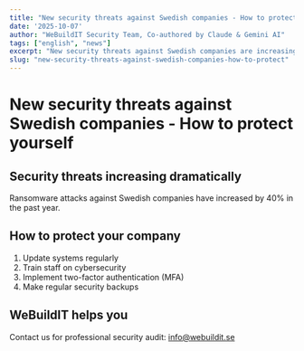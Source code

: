```yaml
---
title: "New security threats against Swedish companies - How to protect yourself"
date: '2025-10-07'
author: "WeBuildIT Security Team, Co-authored by Claude & Gemini AI"
tags: ["english", "news"]
excerpt: "New security threats against Swedish companies are increasing rapidly. Learn how to protect your business."
slug: "new-security-threats-against-swedish-companies-how-to-protect"
---
```

# New security threats against Swedish companies - How to protect yourself

## Security threats increasing dramatically
Ransomware attacks against Swedish companies have increased by 40% in the past year.

## How to protect your company
1. Update systems regularly
2. Train staff on cybersecurity
3. Implement two-factor authentication (MFA)
4. Make regular security backups

## WeBuildIT helps you
Contact us for professional security audit: info@webuildit.se